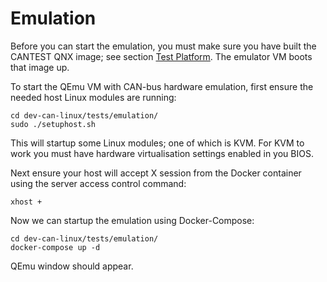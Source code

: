 # Emulation

Before you can start the emulation, you must make sure you have built the
CANTEST QNX image; see section [Test Platform](../image/). The emulator VM boots
that image up.

To start the QEmu VM with CAN-bus hardware emulation, first ensure the needed
host Linux modules are running:

    cd dev-can-linux/tests/emulation/
    sudo ./setuphost.sh

This will startup some Linux modules; one of which is KVM. For KVM to work you
must have hardware virtualisation settings enabled in you BIOS.

Next ensure your host will accept X session from the Docker container using the
server access control command:

    xhost +

Now we can startup the emulation using Docker-Compose:

    cd dev-can-linux/tests/emulation/
    docker-compose up -d

QEmu window should appear.
